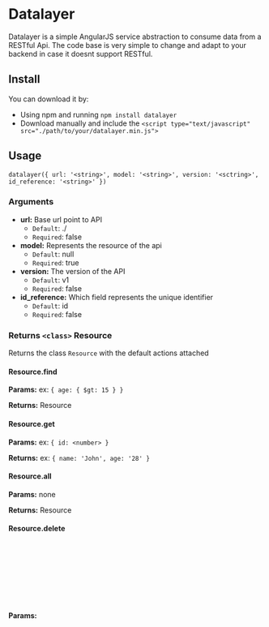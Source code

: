 # Datalayer
Datalayer is a simple AngularJS service abstraction to consume data from a RESTful Api.
The code base is very simple to change and adapt to your backend in case it doesnt support RESTful.

## Install
You can download it by:
* Using npm and running `npm install datalayer`
* Download manually and include the `<script type="text/javascript" src="./path/to/your/datalayer.min.js">`

## Usage
`datalayer({ url: '<string>', model: '<string>', version: '<sctring>', id_reference: '<string>' })`

### Arguments
* **url:** Base url point to API
  * `Default`: ./
  * `Required`: false
* **model:** Represents the resource of the api
  * `Default`: null
  * `Required`: true
* **version:** The version of the API
  * `Default`: v1
  * `Required`: false
* **id_reference:** Which field represents the unique identifier
  * `Default`: id
  * `Required`: false

### Returns `<class>` Resource
Returns the class `Resource` with the default actions attached

#### Resource.find
**Params:** <object> ex: `{ age: { $gt: 15 } }`

**Returns:** <array> Resource

#### Resource.get
**Params:** <object> ex: `{ id: <number> }`

**Returns:** <object> ex: `{ name: 'John', age: '28' }`

#### Resource.all
**Params:** none

**Returns:** <array> Resource

#### Resource.delete
**Params:** <object> ex: `{ id: <number> }`

**Returns:** null

## Starter guide
```javascript
angular.module('app', ['datalayerModule'])
.controller('Controller', function (datalayer) {
  var User = datalayer({ model: 'users' });
});
```

## Code examples
```javascript
var User = datalayer({ model: 'users' });

var john = new User();
var carlos = User.get({ id: 10 });

john.name = 'John';
john.surname = 'Howard';
john.age = '28';

carlos.age = 29;

john.$save();   // insert
carlos.$save(); // update

User.find()
  .then(function (users) {
    for (var i = 0, len = users.length; i < len; i++) {
      if (users[i].age > 70) {
        users[i].status = 'inactive';
      }

      users[i].$save();   // update
    }
  })
  .catch(function (error) {
    console.log(error);
  });

User.delete({ id: 20 });  // delete
```

## Using events
@ TODO

## Modify
If your backend don't support RESTful you can easily alter the ajax call to
better fit your use case.

```javascript
function datalayer($rootScope, $http, $q) {

  Resource.find = function(filter) {
    var defer = $q.defer();

    /**
     * Add your $http call here
     * return a promise
     */

    return defer.promise;
  };

  Resource.get = function () {
    var defer = $q.defer();

    /**
     * Add your $http call here
     * return a promise
     */

    return defer.promise;
  };

  ...
}
```
